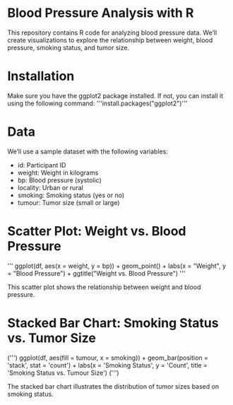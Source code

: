 # Blood Pressure Analysis with R

This repository contains R code for analyzing blood pressure data. We’ll create visualizations to explore the relationship between weight, blood pressure, smoking status, and tumor size.

# Installation

Make sure you have the ggplot2 package installed. If not, you can install it using the following command: '''install.packages("ggplot2")'''

# Data

We’ll use a sample dataset with the following variables:

- id: Participant ID
- weight: Weight in kilograms
- bp: Blood pressure (systolic)
- locality: Urban or rural
- smoking: Smoking status (yes or no)
- tumour: Tumor size (small or large)

# Scatter Plot: Weight vs. Blood Pressure

''' ggplot(df, aes(x = weight, y = bp)) +
  geom_point() +
  labs(x = "Weight", y = "Blood Pressure") +
  ggtitle("Weight vs. Blood Pressure") '''

This scatter plot shows the relationship between weight and blood pressure.

# Stacked Bar Chart: Smoking Status vs. Tumor Size

(''') ggplot(df, aes(fill = tumour, x = smoking)) +
  geom_bar(position = 'stack', stat = 'count') +
  labs(x = 'Smoking Status', y = 'Count', title = 'Smoking Status vs. Tumour Size') (''')

The stacked bar chart illustrates the distribution of tumor sizes based on smoking status.
